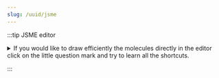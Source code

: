 ```yaml
---
slug: /uuid/jsme
---
```



:::tip JSME editor

<details>
    <summary>
    If you would like to draw efficiently the molecules directly in the editor click on the little question mark and try to learn all the shortcuts.
    </summary>
    <div>

# JSME

### [JSME](https://jsme-editor.github.io/) Help and Basic Instructions

#### JSME Menu

![](images/smiles.png) shows molecule [SMILES](http://en.wikipedia.org/wiki/Simplified_molecular-input_line-entry_system)  
![](images/clean.png) clears the editing area \(or the current molecule, if structure contains several parts\)  
![](images/new.png) starts new molecule component \(when multipart option or reaction input are enabled\)  
![](images/del.png) delete mode \(click on atom or bond to delete it\)  
![](images/delr.png) deletes functional group - choose this option and then click bond connecting the group with the main skeleton  
![](images/123.png) starts atom numbering or reaction mapping \(when this option is enabled\)  
![](images/smarts.png) query atom / [SMARTS](http://en.wikipedia.org/wiki/Smiles_arbitrary_target_specification) \(when this option is enabled\)  
![](images/charge.png) switches between allowed charged states on clicked atom  
![](images/react.png) reaction input \(when reactions are enabled\)  
![](images/undo.png) undo  
![](images/redo.png) redo  
![](images/spiro.png) next ring will be added as a spiro ring  
![](images/info.png) version information and link to the help page  
![](images/stereo.png) input stereo bond, click existing stereo bond to cycle through possible types \(up, dowm, orientation\)  
![](images/chain.png) powerful chain tool, allows creation of various chains and rings; click single bond to change it to double  
![](images/xatom.png) allows input of inorganic atoms or atoms in nonstandard valence state \(in this case enter the atom symbol enclosed in \[\], for example the carbene carbon will be \[C\]\)  
![](images/fg.png) opens functional group popup menu  
![](images/movea.png) move selected atom useful when drawing crowded structures \(visible when enabled in options\)

#### Basic Editing

**Rings** are added connected by a single bond \(when not added to a terminal atom\); if you want to add a **spiro ring** press SHIFT ⇧ when adding it. An alternative way to add a spiro ring \(that may be used also on touch devices\) is to press the ![](images/spiro.png)icon; the next ring will be then added as spiro.  
With single bond selected, a click on existing single bond changes it to double.  
With the powerful chain tool ![](images/chain.png) you can draw chains, saturated rings and by clicking on single bond change it to a double bond.  
Molecule may be **moved** by "dragging" free space and **rotated** by pressing also the SHIFT ⇧ key.

#### JSME Keyboard Shortcuts

If you are using JSME often, learn the following shortcuts. They will speed-up your editing considerably.

**ESC** returns to the standard editing state \(carbon, single bond\)  
**d** or **Del** starts delete mode  
**atoms** C, N, O, P, S, F, L \(for Cl\), B \(for Br\), I, H, R  
**bonds** - for single bond, = for double bond  
**rings** 3..8 for 3 to 8 membered rings, 1 for phenyl and 0 for furyl  
**groups** a - COOH, y - NO2, z - SO3H, t - tert. butyl, ft - CF3

#### Stereochemistry

Stereochemistry at C4 centers, double bonds and allenes is supported. Use the up / down wedge bonds to indicate stereochemistry at the C4 centers. Remember, that only bonds with a "sharp point" towards the atom are considered. When creating SMILES the editor tries to guess missing stereo features, in unresolvable cases an error message is issued and the SMILES without stereo information is created.  
When the "autoez" option is set, SMILES with E,Z stereochemistry on all non-ring double bonds will be generated automatically. Without this keyword \(or for ring double bonds\) you have to mark a double bond as stereo by clicking on it with the stereo bond button selected. The bond color will change to magenta.  
Stereochemistry may be completely disabled by the "nostereo" option.

#### Atom Numbering

Atom numbering \(marking\) is enabled by the option "number" \(for reaction input this is default\). Button ![](images/123.png) appears in the menu. To mark an atom the "numbering mode" must be on, selected by clicking the 123 button. The atom number is chosen by pressing respective keys on your keyboard \(i.e. 2 or 12\); then atom\(s\) must be clicked. To delete the number pres 0 at your keyboard and then click the atom.

#### Input of Multipart Structures

By default only non-disconnected structures may be entered. This may be changed by a "multipart" option. A button ![](images/new.png)appears in the menu. A new molecule may be started only after clicking this button, then selecting a proper template \(atom, ring or bond\) and clicking free space in the drawing area. Without clicking the NEW button first clicking the free space has the same effect as in the standard mode \(i.e moving or rotation of the last touched molecule\). In the multipart mode the ![](images/clean.png) button deletes the last touched molecule.

#### Reaction Input

Reaction input is enabled with the option "reaction". Buttons ![](images/react.png), ![](images/new.png) and ![](images/123.png) appear in the menu and arrow appears also in the drawing area. Now simply draw reactant\(s\), product\(s\) and modulator\(s\) \(modulators have to be above the arrow\) as explained in the description of input of multipart structures. The arrow button enables simplified input of reactions. After clicking it, the reactant will be copied to the product \(including atom numbering, if any\).

#### Query Features

Query button ![](images/smarts.png) \(when enabled in the options\) launches a query window that allows creation of SMARTS atom or bond queries by combining various atom attributes. Select the SMARTS options in this panel and then click the respective atom or bond in the molecule.

![](images/querywindow.png)

#### Copy and Paste

Right mouse click opens the Copy and Paste pop-up menu that allows to copy the molecule as SMILES or MOL file or paste MOL , SDF, or RXN files into the editor.

![](images/copypaste.png)

On supported touch devices, the menu can be opened by �touch and hold� on the surface of the editor.  
Keyboard shortcuts Ctrl C \(for copy\) and Ctrl V \(for paste\) are supported on most browsers.

#### Drag and Drop of Files in the Editor

Some HTML 5 compatible browsers support the drag and drop of files. Starting with version 2013-03-24, JSME accepts dropping of text files in the format MOL, SDF and RXN.  
![](images/dragdrop.png)  
To drag molecule from the editor into the appropriate destination \(for example Word or text document, or desktop\) drag the icon in the lower right corner of the editor.

</div>

</details>

:::